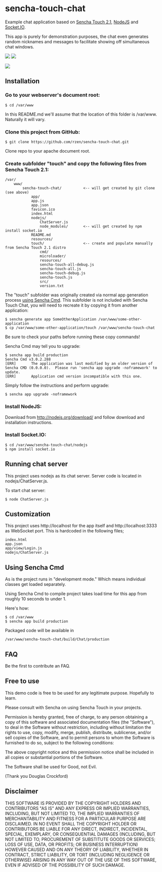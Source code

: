 # sencha-touch-chat

Example chat application based on [Sencha Touch 2.1](http://www.sencha.com/products/touch/ "Sencha Touch"), [NodeJS](http://nodejs.org/ "NodeJS") and [Socket.IO](http://socket.io/ "Socket.IO").

This app is purely for demonstration purposes, the chat even generates random nicknames and messages to facilitate showing off simultaneous chat windows.

![](https://github.com/rzen/sencha-touch-chat/blob/master/resources/Screenshots/Screenshot%20-%20Login.png?raw=true) ![](http://cl.ly/image/2i3P1i2m411v/sencha-touch-chat-message-list.png)

![](http://cl.ly/image/2b330W0f0O0P/node%20%20_private_var_www_sencha-touch-chat_nodejs%20—%20node%20—%20130×40.png)

## Installation

### Go to your webserver's document root:

	$ cd /var/www

In this README.md we'll assume that the location of this folder is /var/www. Naturally it will vary.


### Clone this project from GitHub:

	$ git clone https://github.com/rzen/sencha-touch-chat.git

Clone repo to your apache document root. 


### Create subfolder "touch" and copy the following files from Sencha Touch 2.1:

	/var/
		www/
			sencha-touch-chat/			<-- will get created by git clone (see above)
				app/
				app.js
				app.json
				favicon.ico
				index.html
				nodejs/
					ChatServer.js
					node_modules/		<-- will get created by npm install socket.io
				README.md
				resources/
				touch/					<-- create and populate manually from Sencha Touch 2.1 distro
					cmd/
					microloader/
					resources/
					sencha-touch-all-debug.js
					sencha-touch-all.js
					sencha-touch-debug.js
					sencha-touch.js
					src/
					version.txt


The "touch" subfolder was originally created via normal app generation process [using Sencha Cmd](http://docs.sencha.com/touch/2-1/#!/guide/command_app "Using Sencha Cmd with Sencha Touch"). This subfolder is not included with Sencha Touch Chat, you will need to recreate it by copying it from another application:

	$ sencha generate app SomeOtherApplication /var/www/some-other-application
	$ cp /var/www/some-other-application/touch /var/www/sencha-touch-chat

Be sure to check your paths before running these copy commands!

Sencha Cmd may tell you to upgrade:

	$ sencha app build production
	Sencha Cmd v3.0.2.288
	[ERR]		The application was last modified by an older version of Sencha CMD (0.0.0.0).  Please run 'sencha app upgrade -noframework' to update.
	[ERR]		Application cmd version incompatible with this one.


Simply follow the instructions and perform upgrade:

	$ sencha app upgrade -noframework


### Install NodeJS:

Download from http://nodejs.org/download/ and follow download and installation instructions.


### Install Socket.IO:

	$ cd /var/www/sencha-touch-chat/nodejs
	$ npm install socket.io


## Running chat server

This project uses nodejs as its chat server. Server code is located in nodejs/ChatServer.js.

To start chat server:

	$ node ChatServer.js


## Customization

This project uses http://localhost for the app itself and http://localhost:3333 as WebSocket port. This is hardcoded in the following files;

	index.html
	app.json
	app/view/Login.js
	nodejs/ChatServer.js


## Using Sencha Cmd

As is the project runs in "development mode." Which means individual classes get loaded separately. 

Using Sencha Cmd to compile project takes load time for this app from roughly 10 seconds to under 1. 

Here's how:

	$ cd /var/www
	$ sencha app build production

Packaged code will be available in

	/var/www/sencha-touch-chat/build/Chat/production


## FAQ

Be the first to contribute an FAQ.


## Free to use

This demo code is free to be used for any legitimate purpose. Hopefully to learn.

Please consult with Sencha on using Sencha Touch in your projects.

Permission is hereby granted, free of charge, to any person obtaining a copy of this software and associated documentation files (the "Software"), to deal in the Software without restriction, including without limitation the rights to use, copy, modify, merge, publish, distribute, sublicense, and/or sell copies of the Software, and to permit persons to whom the Software is furnished to do so, subject to the following conditions:

The above copyright notice and this permission notice shall be included in all copies or substantial portions of the Software.

The Software shall be used for Good, not Evil.

(Thank you Douglas Crockford)


## Disclaimer

THIS SOFTWARE IS PROVIDED BY THE COPYRIGHT HOLDERS AND CONTRIBUTORS "AS IS" AND ANY EXPRESS OR IMPLIED WARRANTIES, INCLUDING, BUT NOT LIMITED TO, THE IMPLIED WARRANTIES OF MERCHANTABILITY AND FITNESS FOR A PARTICULAR PURPOSE ARE DISCLAIMED. IN NO EVENT SHALL THE COPYRIGHT HOLDER OR CONTRIBUTORS BE LIABLE FOR ANY DIRECT, INDIRECT, INCIDENTAL, SPECIAL, EXEMPLARY, OR CONSEQUENTIAL DAMAGES (INCLUDING, BUT NOT LIMITED TO, PROCUREMENT OF SUBSTITUTE GOODS OR SERVICES; LOSS OF USE, DATA, OR PROFITS; OR BUSINESS INTERRUPTION) HOWEVER CAUSED AND ON ANY THEORY OF LIABILITY, WHETHER IN CONTRACT, STRICT LIABILITY, OR TORT (INCLUDING NEGLIGENCE OR OTHERWISE) ARISING IN ANY WAY OUT OF THE USE OF THIS SOFTWARE, EVEN IF ADVISED OF THE POSSIBILITY OF SUCH DAMAGE.
